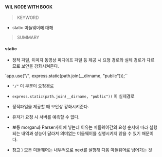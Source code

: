 #### WIL NODE WITH BOOK

> KEYWORD

- static 미들웨어에 대해

> SUMMARY

#### static

- 정적 파일, 이미지 동영상 피디에프 파일 등 제공 시 요청 경로와 실제 경로가 다르므로 보안을 강화시켜준다.

`app.use("/", express.static(path.join(\_\_dirname, "public")));``

- `"/"` 이 부분이 요청경로
- `express.static(path.join(__dirname, "public"))` 이 실제경로
- 정적파일을 제공할 때 보안상 강화시켜준다.
- 유저가 요청 시 서버를 예측할 수 없다.
- 보통 morgan과 Parser사이에 넣는데 이유는 미들웨어간의 요청 순서에 따라 실행되는 내역과 성능이 달라져 의미없는 미들웨어를 실행시키지 않을 수 있기 때문이다.

- 참고 ) 모든 미들웨어는 내부적으로 next를 실행해 다음 미들웨어로 넘어가는 것
